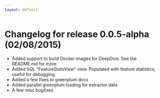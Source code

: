 ```yaml
---
layout: default
---
```


# Changelog for release 0.0.5-alpha (02/08/2015)

- Added support to build Docker images for DeepDive.  See the README.md for more.
- Added SQL "FeatureStatsView" view.  Populated with feature
  statistics; useful for debugging.
- Added a few fixes to greenplum docs
- Added parallel greenplum loading for extractor data
- A few misc bugfixes

